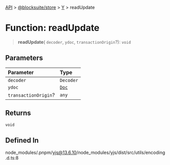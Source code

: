 [API](../../../../../index.md) > [@blocksuite/store](../../../index.md) > [Y](../index.md) > readUpdate

# Function: readUpdate

> **readUpdate**(
  `decoder`,
  `ydoc`,
  `transactionOrigin`?): `void`

## Parameters

| Parameter | Type |
| :------ | :------ |
| `decoder` | `Decoder` |
| `ydoc` | [`Doc`](../classes/class.Doc.md) |
| `transactionOrigin`? | `any` |

## Returns

`void`

## Defined In

node\_modules/.pnpm/yjs@13.6.10/node\_modules/yjs/dist/src/utils/encoding.d.ts:8
